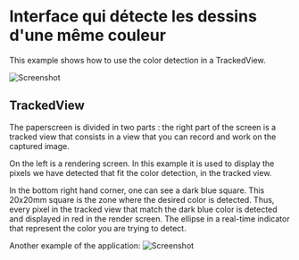 # Interface qui détecte les dessins d'une même couleur

This example shows how to use the color detection in a TrackedView.

![Screenshot](https://github.com/potioc/Papart-examples/blob/master/papart-examples/Camera/StrokeDetection/strokedetection.png)

## TrackedView

The paperscreen is divided in two parts : the right part of the screen is a tracked view that consists in a view that you can record and work on the captured image.

On the left is a rendering screen. In this example it is used to display the pixels we have detected that fit the color detection, in the tracked view.


In the bottom right hand corner, one can see a dark blue square. This 20x20mm square is the zone where the desired color is detected. Thus, every pixel in the tracked view that match the dark blue color is detected and displayed in red in the render screen. 
The ellipse in a real-time indicator that represent the color you are trying to detect.

Another example of the application:
![Screenshot](https://github.com/potioc/Papart-examples/blob/master/papart-examples/Camera/StrokeDetection/strokedetection2.png)
